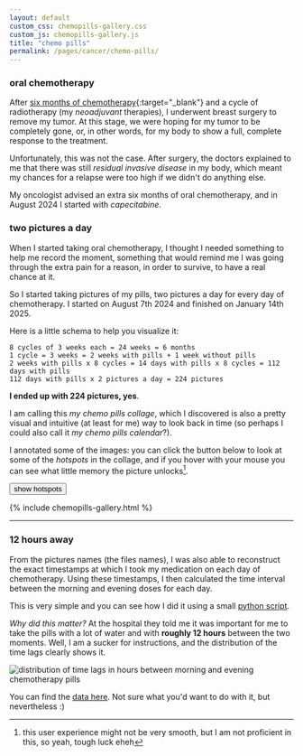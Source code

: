 ```yaml
---
layout: default
custom_css: chemopills-gallery.css
custom_js: chemopills-gallery.js
title: "chemo pills"
permalink: /pages/cancer/chemo-pills/
---
```


### oral chemotherapy
After [six months of chemotherapy](/assets/images/cancer/cycles.png){:target="_blank"}
and a cycle of radiotherapy (my _neoadjuvant_ therapies), I underwent breast surgery to remove my tumor. At this stage, we were hoping for my tumor to be completely gone, or, in other words, for my body to show a full, complete response to the treatment.

Unfortunately, this was not the case. After surgery, the doctors explained to me that there was still _residual invasive disease_ in my body, which meant my chances for a relapse were too high if we didn't do anything else. 

My oncologist advised an extra six months of oral chemotherapy, and in August 2024 I started with _capecitabine_.

### two pictures a day
When I started taking oral chemotherapy, I thought I needed something to help me record the moment, something that would remind me I was going through the extra pain for a reason, in order to survive, to have a real chance at it. 

So I started taking pictures of my pills, two pictures a day for every day of chemotherapy.
I started on August 7th 2024 and finished on January 14th 2025.

Here is a little schema to help you visualize it:

```
8 cycles of 3 weeks each = 24 weeks = 6 months
1 cycle = 3 weeks = 2 weeks with pills + 1 week without pills
2 weeks with pills x 8 cycles = 14 days with pills x 8 cycles = 112 days with pills
112 days with pills x 2 pictures a day = 224 pictures
```

**I ended up with 224 pictures, yes**.

I am calling this _my chemo pills collage_, which I discovered is also a pretty visual and intuitive (at least for me) way to look back in time (so perhaps I could also call it _my chemo pills calendar_?).

I annotated some of the images: you can click the button below to look at some of the _hotspots_ in the collage, and if you hover with your mouse you can see what little memory the picture unlocks[^1]. 

<button id="toggle-hotspots" class="hotspot-toggle-btn">show hotspots</button>

<div class="gallery">
  {% include chemopills-gallery.html %}
</div>

---

### 12 hours away
From the pictures names (the files names), I was also able to reconstruct the exact timestamps at which I took my medication on each day of chemotherapy. Using these timestamps, I then calculated the time interval between the morning and evening doses for each day.

This is very simple and you can see how I did it using a small [python script](/scripts/chemopills-hours.py).

_Why did this matter?_ At the hospital they told me it was important for me to take the pills with a lot of water and with **roughly 12 hours** between the two moments. Well, I am a sucker for instructions, and the distribution of the time lags clearly shows it.

<div class="flourish-embed" data-src="visualisation/25494510">
  <script src="https://public.flourish.studio/resources/embed.js"></script>
  <noscript>
    <img src="https://public.flourish.studio/visualisation/25494510/thumbnail" alt="distribution of time lags in hours between morning and evening chemotherapy pills" />
    </noscript>
</div>

You can find the [data here](/data/chemopills-hours.csv).
Not sure what you'd want to do with it, but nevertheless :)

[^1]: this user experience might not be very smooth, but I am not proficient in this, so yeah, tough luck eheh